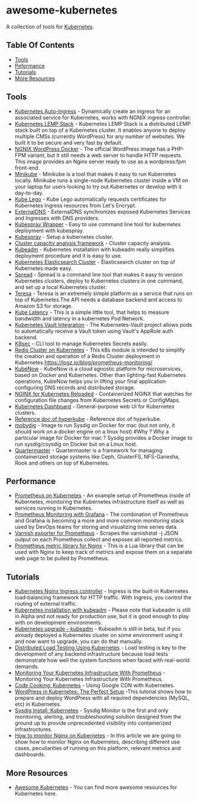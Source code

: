 # awesome-kubernetes
A collection of tools for [Kubernetes](https://kubernetes.io/).

## Table Of Contents
* [Tools](#tools)
* [Peformance](#performance)
* [Tutorials](#tutorials)
* [More Resources](#more-resources)

## Tools
* [Kubernetes Auto-Ingress](https://github.com/hxquangnhat/kubernetes-auto-ingress) - Dynamically create an ingress for an associated service for Kubernetes, works with NGNIX ingress controller.
* [Kubernetes LEMP Stack](https://github.com/chepurko/k8s-lemp) - Kubernetes LEMP Stack is a distributed LEMP stack built on top of a Kubernetes cluster. It enables anyone to deploy multiple CMSs (currently WordPress) for any number of websites. We built it to be secure and very fast by default.
* [NGNIX WordPress Docker](https://github.com/raulr/nginx-wordpress-docker) - The official WordPress image has a PHP-FPM variant, but it still needs a web server to handle HTTP requests. This image provides an Nginx server ready to use as a wordpress:fpm front-end.
* [Minikube](https://github.com/kubernetes/minikube) - Minikube is a tool that makes it easy to run Kubernetes locally. Minikube runs a single-node Kubernetes cluster inside a VM on your laptop for users looking to try out Kubernetes or develop with it day-to-day.
* [Kube Lego](https://github.com/jetstack/kube-lego) - Kube Lego automatically requests certificates for Kubernetes Ingress resources from Let's Encrypt.
* [ExternalDNS](https://github.com/kubernetes-incubator/external-dns) - ExternalDNS synchronizes exposed Kubernetes Services and Ingresses with DNS providers.
* [Kubespray Wrapper](https://github.com/kubespray/kubespray-cli) - Easy to use command line tool for kubernetes deployment with kubespray.
* [Kubespray](https://github.com/kubernetes-incubator/kubespray) - Setup a kubernetes cluster.
* [Cluster capacity analysis framework](https://github.com/kubernetes-incubator/cluster-capacity) - Cluster capacity analysis.
* [Kubeadm](https://github.com/kubernetes/kubeadm) - Kubernetes installation with kubeadm really simplifies deployment procedure and it is easy to use.
* [Kubernetes Elasticsearch Cluster](https://github.com/pires/kubernetes-elasticsearch-cluster) - Elasticsearch cluster on top of Kubernetes made easy.
* [Spread](https://github.com/redspread/spread) - Spread is a command line tool that makes it easy to version Kubernetes clusters, deploy to Kubernetes clusters in one command, and set up a local Kubernetes cluster.
* [Teresa](https://github.com/luizalabs/teresa-api) - Teresa is an extremely simple platform as a service that runs on top of Kubernetes.The API needs a database backend and access to Amazon S3 for storage.
* [Kube Latency](https://github.com/simonswine/kube-latency) - This is a simple little tool, that helps to measure bandwidth and latency in a kubernetes Pod Network.
* [Kubernetes Vault Integration](https://github.com/Boostport/kubernetes-vault) - The Kubernetes-Vault project allows pods to automatically receive a Vault token using Vault's AppRole auth backend.
* [K8sec](https://github.com/dtan4/k8sec) - CLI tool to manage Kubernetes Secrets easily.
* [Redis Cluster on Kubernetes](https://github.com/sobotklp/kubernetes-redis-cluster) - This k8s module is intended to simplify the creation and operation of a Redis Cluster deployment in Kubernetes.https://logz.io/blog/prometheus-monitoring/
* [KubeNow](https://github.com/kubenow/KubeNow) - KubeNow is a cloud agnostic platform for microservices, based on Docker and Kubernetes. Other than lighting-fast Kubernetes operations, KubeNow helps you in lifting your final application configuring DNS records and distributed storage.
* [NGINX for Kubernetes Reloaded](https://github.com/rosskukulinski/nginx-kubernetes-reload) - Containerized NGINX that watches for configuration file changes from Kubernetes Secrets or ConfigMaps.
* [Kubernetes Dashboard](https://github.com/kubernetes/dashboard) - General-purpose web UI for Kubernetes clusters.
* [Reference doc of hyperkube](https://github.com/fdebonneval/docker8s) - Reference doc of hyperkube.
* [mobydig](https://github.com/fdebonneval/mobydig) - Image to run Sysdig on Docker for mac (but not only, it should work on a docker engine on a linux host) #Why ? Why a particular image for Docker for mac ? Sysdig provides a Docker image to run sysdig/csysdig on Docker but on a Linux host.
* [Quartermaster](https://github.com/coreos/quartermaster) - Quartermaster is a framework for managing containerized storage systems like Ceph, GlusterFS, NFS-Ganesha, Rook and others on top of Kubernetes. 

## Performance
* [Prometheus on Kubernetes](https://github.com/grobie/prometheus-on-kubernetes) - An example setup of Prometheus inside of Kubernetes, monitoring the Kubernetes infrastructure itself as well as services running in Kubernetes.
* [Prometheus Monitoring with Grafana](https://logz.io/blog/prometheus-monitoring/) - The combination of Prometheus and Grafana is becoming a more and more common monitoring stack used by DevOps teams for storing and visualizing time series data. 
* [Varnish exporter for Prometheus](https://github.com/jonnenauha/prometheus_varnish_exporter) - Scrapes the varnishstat -j JSON output on each Prometheus collect and exposes all reported metrics.
* [Prometheus metric library for Nginx](https://github.com/knyar/nginx-lua-prometheus) - This is a Lua library that can be used with Nginx to keep track of metrics and expose them on a separate web page to be pulled by Prometheus.

## Tutorials
* [Kubernetes Nginx Ingress controller](https://crondev.com/kubernetes-nginx-ingress-controller/) - Ingress is the built‑in Kubernetes load‑balancing framework for HTTP traffic. With Ingress, you control the routing of external traffic.
* [Kubernetes installation with kubeadm](https://crondev.com/kubernetes-installation-kubeadm/) - Please note that kubeadm is still in Alpha and not ready for production use, but it is good enough to play with on development environments.
* [Kubernetes upgrade – kubeadm](https://crondev.com/kubernetes-upgrade-kubeadm/) - Kubeadm is still in beta, but if you already deployed a Kubernetes cluster on some environment using it and now want to upgrade, you can do that manually.
* [Distributed Load Testing Using Kubernetes](https://cloud.google.com/solutions/distributed-load-testing-using-kubernetes) - Load testing is key to the development of any backend infrastructure because load tests demonstrate how well the system functions when faced with real-world demands.
* [Monitoring Your Kubernetes Infrastructure With Prometheus](https://www.weave.works/blog/monitoring-kubernetes-infrastructure/) - Monitoring Your Kubernetes Infrastructure With Prometheus.
* [Code Cooking: Kubernetes](https://medium.com/google-cloud/code-cooking-kubernetes-e715728a578c) - Using Google CDN with Kubernetes.
* [WordPress in Kubernetes: The Perfect Setup](https://sysdig.com/blog/wordpress-kubernetes-perfect-setup/) -This tutorial shows how to prepare and deploy WordPress with all required dependencies (MySQL, etc) in Kubernetes.
* [Sysdig Install: Kubernetes](https://support.sysdig.com/hc/en-us/articles/206770633-Sysdig-Install-Kubernetes-) - Sysdig Monitor is the first and only monitoring, alerting, and troubleshooting solution designed from the ground up to provide unprecedented visibility into containerized infrastructures.
* [How to monitor Nginx on Kubernetes](https://sysdig.com/blog/monitor-nginx-kubernetes/) - In this article we are going to show how to monitor Nginx on Kubernetes, describing different use cases, peculiarities of running on this platform, relevant metrics and dashboards.

## More Resources
* [Awesome Kubernetes](https://github.com/ramitsurana/awesome-kubernetes) - You can find more awesome resources for Kubernetes here.
